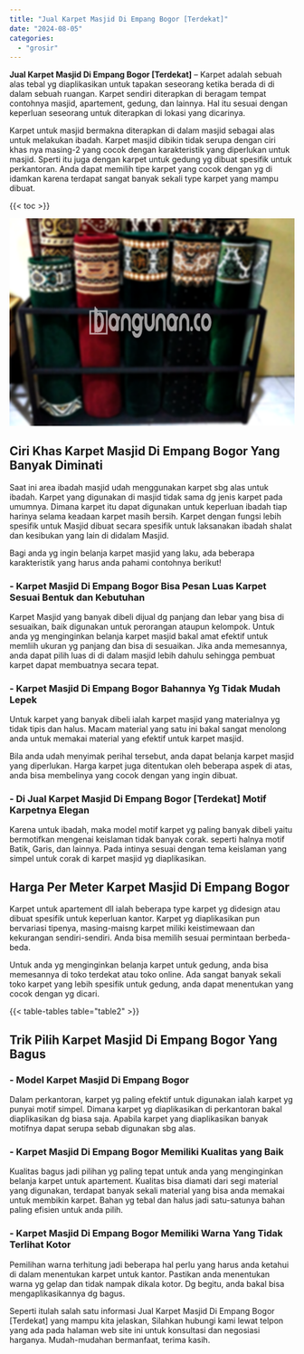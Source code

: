 ```yaml
---
title: "Jual Karpet Masjid Di Empang Bogor [Terdekat]"
date: "2024-08-05"
categories: 
  - "grosir"
---
```


**Jual Karpet Masjid Di Empang Bogor \[Terdekat\]** – Karpet adalah sebuah alas tebal yg diaplikasikan untuk tapakan seseorang ketika berada di di dalam sebuah ruangan. Karpet sendiri diterapkan di beragam tempat contohnya masjid, apartement, gedung, dan lainnya. Hal itu sesuai dengan keperluan seseorang untuk diterapkan di lokasi yang dicarinya.

Karpet untuk masjid bermakna diterapkan di dalam masjid sebagai alas untuk melakukan ibadah. Karpet masjid dibikin tidak serupa dengan ciri khas nya masing-2 yang cocok dengan karakteristik yang diperlukan untuk masjid. Sperti itu juga dengan karpet untuk gedung yg dibuat spesifik untuk perkantoran. Anda dapat memilih tipe karpet yang cocok dengan yg di idamkan karena terdapat sangat banyak sekali type karpet yang mampu dibuat.

{{< toc >}}

![Jual Karpet Masjid Di Empang Bogor [Terdekat]](/images/grosir-karpet-murah-38.png)

## Ciri Khas Karpet Masjid Di Empang Bogor Yang Banyak Diminati

Saat ini area ibadah masjid udah menggunakan karpet sbg alas untuk ibadah. Karpet yang digunakan di masjid tidak sama dg jenis karpet pada umumnya. Dimana karpet itu dapat digunakan untuk keperluan ibadah tiap harinya selama keadaan karpet masih bersih. Karpet dengan fungsi lebih spesifik untuk Masjid dibuat secara spesifik untuk laksanakan ibadah shalat dan kesibukan yang lain di didalam Masjid.

Bagi anda yg ingin belanja karpet masjid yang laku, ada beberapa karakteristik yang harus anda pahami contohnya berikut!

### \- Karpet Masjid Di Empang Bogor Bisa Pesan Luas Karpet Sesuai Bentuk dan Kebutuhan

Karpet Masjid yang banyak dibeli dijual dg panjang dan lebar yang bisa di sesuaikan, baik digunakan untuk perorangan ataupun kelompok. Untuk anda yg menginginkan belanja karpet masjid bakal amat efektif untuk memliih ukuran yg panjang dan bisa di sesuaikan. Jika anda memesannya, anda dapat pilih luas di di dalam masjid lebih dahulu sehingga pembuat karpet dapat membuatnya secara tepat.

### \- Karpet Masjid Di Empang Bogor Bahannya Yg Tidak Mudah Lepek

Untuk karpet yang banyak dibeli ialah karpet masjid yang materialnya yg tidak tipis dan halus. Macam material yang satu ini bakal sangat menolong anda untuk memakai material yang efektif untuk karpet masjid.

Bila anda udah menyimak perihal tersebut, anda dapat belanja karpet masjid yang diperlukan. Harga karpet juga ditentukan oleh beberapa aspek di atas, anda bisa membelinya yang cocok dengan yang ingin dibuat.

### \- Di Jual Karpet Masjid Di Empang Bogor \[Terdekat\] Motif Karpetnya Elegan

Karena untuk ibadah, maka model motif karpet yg paling banyak dibeli yaitu bermotifkan mengenai keislaman tidak banyak corak. seperti halnya motif Batik, Garis, dan lainnya. Pada intinya sesuai dengan tema keislaman yang simpel untuk corak di karpet masjid yg diaplikasikan.

## Harga Per Meter Karpet Masjid Di Empang Bogor

Karpet untuk apartement dll ialah beberapa type karpet yg didesign atau dibuat spesifik untuk keperluan kantor. Karpet yg diaplikasikan pun bervariasi tipenya, masing-maisng karpet miliki keistimewaan dan kekurangan sendiri-sendiri. Anda bisa memilih sesuai permintaan berbeda-beda.

Untuk anda yg menginginkan belanja karpet untuk gedung, anda bisa memesannya di toko terdekat atau toko online. Ada sangat banyak sekali toko karpet yang lebih spesifik untuk gedung, anda dapat menentukan yang cocok dengan yg dicari.

{{< table-tables table="table2" >}}

## Trik Pilih Karpet Masjid Di Empang Bogor Yang Bagus

### \- Model Karpet Masjid Di Empang Bogor

Dalam perkantoran, karpet yg paling efektif untuk digunakan ialah karpet yg punyai motif simpel. Dimana karpet yg diaplikasikan di perkantoran bakal diaplikasikan dg biasa saja. Apabila karpet yang diaplikasikan banyak motifnya dapat serupa sebab digunakan sbg alas.

### \- Karpet Masjid Di Empang Bogor Memiliki Kualitas yang Baik

Kualitas bagus jadi pilihan yg paling tepat untuk anda yang menginginkan belanja karpet untuk apartement. Kualitas bisa diamati dari segi material yang digunakan, terdapat banyak sekali material yang bisa anda memakai untuk membikin karpet. Bahan yg tebal dan halus jadi satu-satunya bahan paling efisien untuk anda pilih.

### \- Karpet Masjid Di Empang Bogor Memiliki Warna Yang Tidak Terlihat Kotor

Pemilihan warna terhitung jadi beberapa hal perlu yang harus anda ketahui di dalam menentukan karpet untuk kantor. Pastikan anda menentukan warna yg gelap dan tidak nampak dikala kotor. Dg begitu, anda bakal bisa mengaplikasikannya dg bagus.

Seperti itulah salah satu informasi Jual Karpet Masjid Di Empang Bogor \[Terdekat\] yang mampu kita jelaskan, Silahkan hubungi kami lewat telpon yang ada pada halaman web site ini untuk konsultasi dan negosiasi harganya. Mudah-mudahan bermanfaat, terima kasih.
